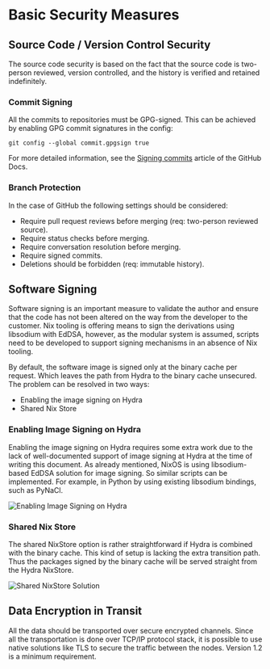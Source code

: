 <!--
    Copyright 2022-2024 TII (SSRC) and the Ghaf contributors
    SPDX-License-Identifier: CC-BY-SA-4.0
-->

# Basic Security Measures

## Source Code / Version Control Security

The source code security is based on the fact that the source code is two-person reviewed, version controlled, and the history is verified and retained indefinitely.

### Commit Signing
All the commits to repositories must be GPG-signed. This can be achieved by enabling GPG commit signatures in the config:

`git config --global commit.gpgsign true`

For more detailed information, see the [Signing commits](https://docs.github.com/en/authentication/managing-commit-signature-verification/signing-commits "Signing Commits on GitHub") article of the GitHub Docs.

### Branch Protection
In the case of GitHub the following settings should be considered:

  + Require pull request reviews before merging (req: two-person reviewed source).
  + Require status checks before merging.
  + Require conversation resolution before merging.
  + Require signed commits.
  + Deletions should be forbidden (req: immutable history).

## Software Signing

Software signing is an important measure to validate the author and ensure that the code has not been altered on the way from the developer to the customer. Nix tooling is offering means to sign the derivations using libsodium with EdDSA, however, as the modular system is assumed, scripts need to be developed to support signing mechanisms in an absence of Nix tooling.

By default, the software image is signed only at the binary cache per request. Which leaves the path from Hydra to the binary cache unsecured. The problem can be resolved in two ways:

  + Enabling the image signing on Hydra
  + Shared Nix Store

### Enabling Image Signing on Hydra

Enabling the image signing on Hydra requires some extra work due to the lack of well-documented support of image signing at Hydra at the time of writing this document. As already mentioned, NixOS is using libsodium-based EdDSA solution for image signing. So similar scripts can be implemented. For example, in Python by using existing libsodium bindings, such as PyNaCl.

![Enabling Image Signing on Hydra](../img/threat_processing_2serv.drawio.png "Enabling The Image Signing On Hydra")

### Shared Nix Store

The shared NixStore option is rather straightforward if Hydra is combined with the binary cache. This kind of setup is lacking the extra transition path. Thus the packages signed by the binary cache will be served straight from the Hydra NixStore.

![Shared NixStore Solution](../img/threat_processing_1serv.drawio.png "Shared NixStore")

## Data Encryption in Transit

All the data should be transported over secure encrypted channels. Since all the transportation is done over TCP/IP protocol stack, it is possible to use native solutions like TLS to secure the traffic between the nodes. Version 1.2 is a minimum requirement.
